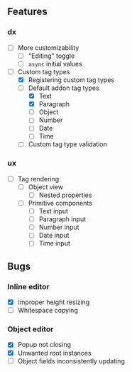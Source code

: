 ## Features

### dx

- [ ] More customizability
  - [ ] "Editing" toggle
  - [ ] `async` initial values
- [ ] Custom tag types
  - [x] Registering custom tag types
  - [ ] Default addon tag types
    - [x] Text
    - [x] Paragraph
    - [ ] Object
    - [ ] Number
    - [ ] Date
    - [ ] Time
  - [ ] Custom tag type validation

### ux

- [ ] Tag rendering
  - [ ] Object view
    - [ ] Nested properties
  - [ ] Primitive components
    - [ ] Text input
    - [ ] Paragraph input
    - [ ] Number input
    - [ ] Date input
    - [ ] Time input

## Bugs

### Inline editor

- [x] Improper height resizing
- [ ] Whitespace copying

### Object editor

- [x] Popup not closing
- [x] Unwanted root instances
- [ ] Object fields inconsistently updating

